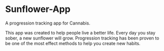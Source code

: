 # Sunflower-App
A progression tracking app for Cannabis.

This app was created to help people live a better life. Every day you stay sober, a new sunflower will grow. Progression tracking has been proven to be one of the most effect methods to help you create new habits. 
